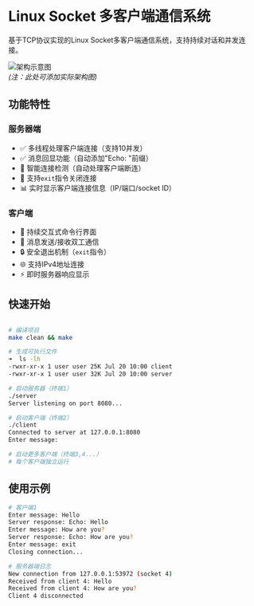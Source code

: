 # Linux Socket 多客户端通信系统

基于TCP协议实现的Linux Socket多客户端通信系统，支持持续对话和并发连接。

![架构示意图](https://via.placeholder.com/800x400.png?text=Client-Server+Architecture)  
*(注：此处可添加实际架构图)*

## 功能特性

### 服务器端
- ✅ 多线程处理客户端连接（支持10并发）
- ✅ 消息回显功能（自动添加"Echo: "前缀）
- 🛑 智能连接检测（自动处理客户端断连）
- 📡 支持`exit`指令关闭连接
- 📊 实时显示客户端连接信息（IP/端口/socket ID）

### 客户端
- 🔄 持续交互式命令行界面
- 📨 消息发送/接收双工通信
- 🔒 安全退出机制（`exit`指令）
- 🌐 支持IPv4地址连接
- ⚡ 即时服务器响应显示

## 快速开始

```bash

# 编译项目
make clean && make

# 生成可执行文件
➜  ls -lh
-rwxr-xr-x 1 user user 25K Jul 20 10:00 client
-rwxr-xr-x 1 user user 32K Jul 20 10:00 server

# 启动服务器（终端1）
./server
Server listening on port 8080...

# 启动客户端（终端2）
./client
Connected to server at 127.0.0.1:8080
Enter message: 

# 启动更多客户端（终端3,4...）
# 每个客户端独立运行
```

## 使用示例
```bash
# 客户端1
Enter message: Hello
Server response: Echo: Hello
Enter message: How are you?
Server response: Echo: How are you?
Enter message: exit
Closing connection...

# 服务器端日志
New connection from 127.0.0.1:53972 (socket 4)
Received from client 4: Hello
Received from client 4: How are you?
Client 4 disconnected
```